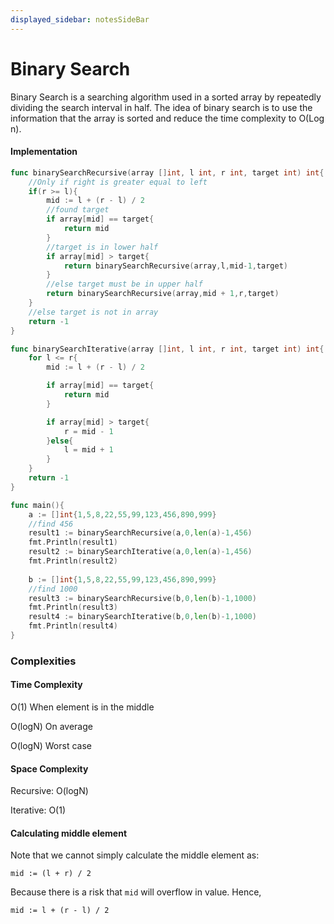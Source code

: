 ```yaml
---
displayed_sidebar: notesSideBar
---
```


# Binary Search
Binary Search is a searching algorithm used in a sorted array by repeatedly dividing the search interval in half. The idea of binary search is to use the information that the array is sorted and reduce the time complexity to O(Log n). 

#### Implementation 
```go
func binarySearchRecursive(array []int, l int, r int, target int) int{
    //Only if right is greater equal to left
    if(r >= l){
        mid := l + (r - l) / 2
        //found target
        if array[mid] == target{
            return mid
        }
        //target is in lower half
        if array[mid] > target{
            return binarySearchRecursive(array,l,mid-1,target)
        }
        //else target must be in upper half
        return binarySearchRecursive(array,mid + 1,r,target)
    }
    //else target is not in array
    return -1
}

func binarySearchIterative(array []int, l int, r int, target int) int{
    for l <= r{
        mid := l + (r - l) / 2

        if array[mid] == target{
            return mid
        }    

        if array[mid] > target{
            r = mid - 1
        }else{
            l = mid + 1
        }
    }
    return -1
}

func main(){
    a := []int{1,5,8,22,55,99,123,456,890,999}
    //find 456
    result1 := binarySearchRecursive(a,0,len(a)-1,456)
    fmt.Println(result1)
    result2 := binarySearchIterative(a,0,len(a)-1,456)
    fmt.Println(result2)
        
    b := []int{1,5,8,22,55,99,123,456,890,999}
    //find 1000
    result3 := binarySearchRecursive(b,0,len(b)-1,1000)
    fmt.Println(result3)
    result4 := binarySearchIterative(b,0,len(b)-1,1000)
    fmt.Println(result4)
}
```

### Complexities
#### Time Complexity
O(1) When element is in the middle

O(logN) On average

O(logN) Worst case
#### Space Complexity
Recursive: O(logN) 

Iterative: O(1)

#### Calculating middle element
Note that we cannot simply calculate the middle element as:
```
mid := (l + r) / 2
```
Because there is a risk that `mid` will overflow in value.
Hence,
```
mid := l + (r - l) / 2
```